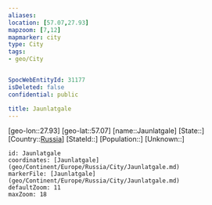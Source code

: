 ```yaml
---
aliases: 
location: [57.07,27.93]
mapzoom: [7,12] 
mapmarker: city 
type: City
tags:
- geo/City


SpocWebEntityId: 31177
isDeleted: false
confidential: public

title: Jaunlatgale
---
```

[geo-lon::27.93]
[geo-lat::57.07]
[name::Jaunlatgale]
[State::]
[Country::[Russia](geo/Continent/Europe/Russia.md)]
[StateId::]
[Population::]
[Unknown::]


```leaflet
id: Jaunlatgale
coordinates: [Jaunlatgale](geo/Continent/Europe/Russia/City/Jaunlatgale.md)
markerFile: [Jaunlatgale](geo/Continent/Europe/Russia/City/Jaunlatgale.md)
defaultZoom: 11 
maxZoom: 18
```


